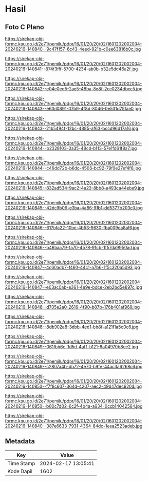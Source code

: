 # Hasil

## Foto C Plano

https://sirekap-obj-formc.kpu.go.id/2e71/pemilu/pdpr/16/01/20/20/02/1601202002004-20240216-140840--9c47f157-6c43-4eed-921b-c0ee63816b0c.jpg

https://sirekap-obj-formc.kpu.go.id/2e71/pemilu/pdpr/16/01/20/20/02/1601202002004-20240216-140841--874f3fff-5700-4234-ab0b-b32e5dd46a2f.jpg

https://sirekap-obj-formc.kpu.go.id/2e71/pemilu/pdpr/16/01/20/20/02/1601202002004-20240216-140842--e04e0ed5-2ae5-48ba-8e8f-2ce0234dbcc5.jpg

https://sirekap-obj-formc.kpu.go.id/2e71/pemilu/pdpr/16/01/20/20/02/1601202002004-20240216-140843--e63d0891-07b9-4f8d-8046-0e501d75fae0.jpg

https://sirekap-obj-formc.kpu.go.id/2e71/pemilu/pdpr/16/01/20/20/02/1601202002004-20240216-140843--21b5494f-12bc-4885-af63-bccd96d17a16.jpg

https://sirekap-obj-formc.kpu.go.id/2e71/pemilu/pdpr/16/01/20/20/02/1601202002004-20240216-140844--b2328103-3a35-48cd-b113-57e1fd61f8a7.jpg

https://sirekap-obj-formc.kpu.go.id/2e71/pemilu/pdpr/16/01/20/20/02/1601202002004-20240216-140844--c49dd72b-b6dc-4506-bc92-79f0e27ef4f6.jpg

https://sirekap-obj-formc.kpu.go.id/2e71/pemilu/pdpr/16/01/20/20/02/1601202002004-20240216-140845--832ad534-9ac2-4a23-8bb8-a493ca44ebe9.jpg

https://sirekap-obj-formc.kpu.go.id/2e71/pemilu/pdpr/16/01/20/20/02/1601202002004-20240216-140845--42dc9b06-e3ba-4a86-91b1-dd5377b203c0.jpg

https://sirekap-obj-formc.kpu.go.id/2e71/pemilu/pdpr/16/01/20/20/02/1601202002004-20240216-140846--617bfa22-10bc-4b53-9630-fba009ca8af6.jpg

https://sirekap-obj-formc.kpu.go.id/2e71/pemilu/pdpr/16/01/20/20/02/1601202002004-20240216-140846--b46baa79-fa70-4578-91cb-1f57da9950ad.jpg

https://sirekap-obj-formc.kpu.go.id/2e71/pemilu/pdpr/16/01/20/20/02/1601202002004-20240216-140847--4c60adb7-f460-44c1-a7b6-1f5c320a5d93.jpg

https://sirekap-obj-formc.kpu.go.id/2e71/pemilu/pdpr/16/01/20/20/02/1601202002004-20240216-140847--e03ac0ab-e361-4e9e-bdce-2eb2bd5e897c.jpg

https://sirekap-obj-formc.kpu.go.id/2e71/pemilu/pdpr/16/01/20/20/02/1601202002004-20240216-140848--d705e2a0-2616-4f90-b87b-176b401af969.jpg

https://sirekap-obj-formc.kpu.go.id/2e71/pemilu/pdpr/16/01/20/20/02/1601202002004-20240216-140848--8db902a8-3dbb-4ed1-bb8f-a121f1a5c0c6.jpg

https://sirekap-obj-formc.kpu.go.id/2e71/pemilu/pdpr/16/01/20/20/02/1601202002004-20240216-140849--061fbb6e-1d5d-4af1-b121-6a04970b8ee2.jpg

https://sirekap-obj-formc.kpu.go.id/2e71/pemilu/pdpr/16/01/20/20/02/1601202002004-20240216-140849--c2807a4b-db72-4e70-b9fe-44ac3a6268c6.jpg

https://sirekap-obj-formc.kpu.go.id/2e71/pemilu/pdpr/16/01/20/20/02/1601202002004-20240216-140850--f7f8c607-364d-4207-aec2-49d47dec920d.jpg

https://sirekap-obj-formc.kpu.go.id/2e71/pemilu/pdpr/16/01/20/20/02/1601202002004-20240216-140850--b00c7d02-6c2f-4b4a-a634-0ccb14042564.jpg

https://sirekap-obj-formc.kpu.go.id/2e71/pemilu/pdpr/16/01/20/20/02/1601202002004-20240216-140840--387e6633-7931-4364-84dc-1eea2523adeb.jpg


## Metadata

| Key        | Value               |
| ---------- | ------------------- |
| Time Stamp | 2024-02-17 13:05:41 |
| Kode Dapil | 1602                |



